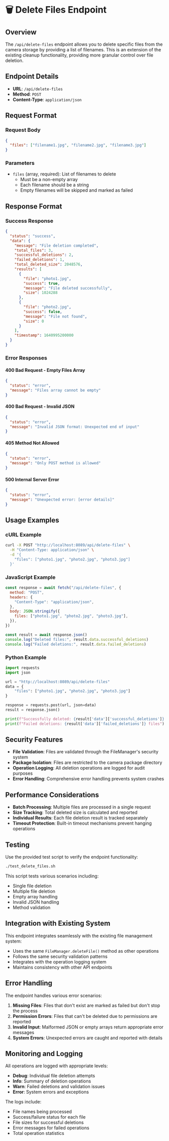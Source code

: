 # 🗑️ Delete Files Endpoint

## Overview

The `/api/delete-files` endpoint allows you to delete specific files from the camera storage by providing a list of filenames. This is an extension of the existing cleanup functionality, providing more granular control over file deletion.

## Endpoint Details

- **URL**: `/api/delete-files`
- **Method**: `POST`
- **Content-Type**: `application/json`

## Request Format

### Request Body

```json
{
  "files": ["filename1.jpg", "filename2.jpg", "filename3.jpg"]
}
```

### Parameters

- `files` (array, required): List of filenames to delete
  - Must be a non-empty array
  - Each filename should be a string
  - Empty filenames will be skipped and marked as failed

## Response Format

### Success Response

```json
{
  "status": "success",
  "data": {
    "message": "File deletion completed",
    "total_files": 3,
    "successful_deletions": 2,
    "failed_deletions": 1,
    "total_deleted_size": 2048576,
    "results": [
      {
        "file": "photo1.jpg",
        "success": true,
        "message": "File deleted successfully",
        "size": 1024288
      },
      {
        "file": "photo2.jpg",
        "success": false,
        "message": "File not found",
        "size": 0
      }
    ],
    "timestamp": 1640995200000
  }
}
```

### Error Responses

#### 400 Bad Request - Empty Files Array

```json
{
  "status": "error",
  "message": "Files array cannot be empty"
}
```

#### 400 Bad Request - Invalid JSON

```json
{
  "status": "error",
  "message": "Invalid JSON format: Unexpected end of input"
}
```

#### 405 Method Not Allowed

```json
{
  "status": "error",
  "message": "Only POST method is allowed"
}
```

#### 500 Internal Server Error

```json
{
  "status": "error",
  "message": "Unexpected error: [error details]"
}
```

## Usage Examples

### cURL Example

```bash
curl -X POST "http://localhost:8089/api/delete-files" \
  -H "Content-Type: application/json" \
  -d '{
    "files": ["photo1.jpg", "photo2.jpg", "photo3.jpg"]
  }'
```

### JavaScript Example

```javascript
const response = await fetch("/api/delete-files", {
  method: "POST",
  headers: {
    "Content-Type": "application/json",
  },
  body: JSON.stringify({
    files: ["photo1.jpg", "photo2.jpg", "photo3.jpg"],
  }),
})

const result = await response.json()
console.log("Deleted files:", result.data.successful_deletions)
console.log("Failed deletions:", result.data.failed_deletions)
```

### Python Example

```python
import requests
import json

url = "http://localhost:8089/api/delete-files"
data = {
    "files": ["photo1.jpg", "photo2.jpg", "photo3.jpg"]
}

response = requests.post(url, json=data)
result = response.json()

print(f"Successfully deleted: {result['data']['successful_deletions']} files")
print(f"Failed deletions: {result['data']['failed_deletions']} files")
```

## Security Features

- **File Validation**: Files are validated through the FileManager's security system
- **Package Isolation**: Files are restricted to the camera package directory
- **Operation Logging**: All deletion operations are logged for audit purposes
- **Error Handling**: Comprehensive error handling prevents system crashes

## Performance Considerations

- **Batch Processing**: Multiple files are processed in a single request
- **Size Tracking**: Total deleted size is calculated and reported
- **Individual Results**: Each file deletion result is tracked separately
- **Timeout Protection**: Built-in timeout mechanisms prevent hanging operations

## Testing

Use the provided test script to verify the endpoint functionality:

```bash
./test_delete_files.sh
```

This script tests various scenarios including:

- Single file deletion
- Multiple file deletion
- Empty array handling
- Invalid JSON handling
- Method validation

## Integration with Existing System

This endpoint integrates seamlessly with the existing file management system:

- Uses the same `FileManager.deleteFile()` method as other operations
- Follows the same security validation patterns
- Integrates with the operation logging system
- Maintains consistency with other API endpoints

## Error Handling

The endpoint handles various error scenarios:

1. **Missing Files**: Files that don't exist are marked as failed but don't stop the process
2. **Permission Errors**: Files that can't be deleted due to permissions are reported
3. **Invalid Input**: Malformed JSON or empty arrays return appropriate error messages
4. **System Errors**: Unexpected errors are caught and reported with details

## Monitoring and Logging

All operations are logged with appropriate levels:

- **Debug**: Individual file deletion attempts
- **Info**: Summary of deletion operations
- **Warn**: Failed deletions and validation issues
- **Error**: System errors and exceptions

The logs include:

- File names being processed
- Success/failure status for each file
- File sizes for successful deletions
- Error messages for failed operations
- Total operation statistics
